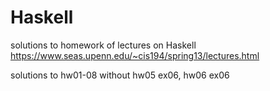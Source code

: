 # Haskell 
solutions to homework of lectures on Haskell https://www.seas.upenn.edu/~cis194/spring13/lectures.html

solutions to hw01-08 without hw05 ex06, hw06 ex06
